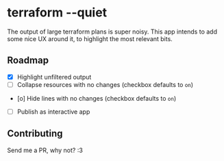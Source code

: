 # terraform --quiet

The output of large terraform plans is super noisy.
This app intends to add some nice UX around it, to highlight the most relevant bits.

## Roadmap

- [x] Highlight unfiltered output
- [ ] Collapse resources with no changes (checkbox defaults to `on`)
- [o] Hide lines with no changes (checkbox defaults to `on`)
- [ ] Publish as interactive app

## Contributing

Send me a PR, why not? :3
